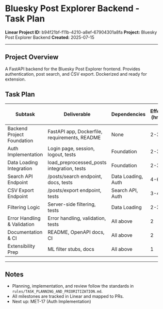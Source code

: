 # Bluesky Post Explorer Backend - Task Plan

**Linear Project ID:** b94f21bf-f11b-4210-a8ef-67904301a8fa
**Project:** Bluesky Post Explorer Backend
**Created:** 2025-07-15

---

## Project Overview
A FastAPI backend for the Bluesky Post Explorer frontend. Provides authentication, post search, and CSV export. Dockerized and ready for extension.

## Task Plan

| Subtask | Deliverable | Dependencies | Effort (hrs) | Priority Score | Linear Issue ID | Linear Issue Identifier | PR URL |
|---------|-------------|--------------|--------------|---------------|-----------------|------------------------|--------|
| Backend Project Foundation | FastAPI app, Dockerfile, requirements, README | None | 2-3 | 5 | [MET-16](https://linear.app/metresearch/issue/MET-16/backend-project-foundation-fastapi-docker-requirements) | MET-16 | [PR #192](https://github.com/METResearchGroup/bluesky-research/pull/192) |
| Auth Implementation | Login page, session, logout, tests | Foundation | 2-3 | 5 | [MET-17](https://linear.app/metresearch/issue/MET-17/auth-implementation-login-page-session-logout) | MET-17 | TBA |
| Data Loading Integration | load_preprocessed_posts integration, tests | Foundation | 2-3 | 5 | [MET-18](https://linear.app/metresearch/issue/MET-18/data-loading-integration-load-preprocessed-posts) | MET-18 | TBA |
| Search API Endpoint | /posts/search endpoint, docs, tests | Data Loading, Auth | 4-6 | 5 | [MET-19](https://linear.app/metresearch/issue/MET-19/search-api-endpoint-postssearch) | MET-19 | TBA |
| CSV Export Endpoint | /posts/export endpoint, tests | Search API, Auth | 3-4 | 4 | [MET-20](https://linear.app/metresearch/issue/MET-20/csv-export-endpoint-postsexport) | MET-20 | TBA |
| Filtering Logic | Server-side filtering, tests | Data Loading | 2-3 | 5 | [MET-21](https://linear.app/metresearch/issue/MET-21/filtering-logic-server-side) | MET-21 | TBA |
| Error Handling & Validation | Error handling, validation, tests | All above | 2 | 4 | [MET-22](https://linear.app/metresearch/issue/MET-22/error-handling-and-validation) | MET-22 | TBA |
| Documentation & CI | README, OpenAPI docs, CI | All above | 2 | 4 | [MET-23](https://linear.app/metresearch/issue/MET-23/documentation-and-ci-integration) | MET-23 | TBA |
| Extensibility Prep | ML filter stubs, docs | All above | 1 | 3 | [MET-24](https://linear.app/metresearch/issue/MET-24/extensibility-prep-ml-powered-filters) | MET-24 | TBA |

---

## Notes
- Planning, implementation, and review follow the standards in `rules/TASK_PLANNING_AND_PRIORITIZATION.md`.
- All milestones are tracked in Linear and mapped to PRs.
- Next up: MET-17 (Auth Implementation) 